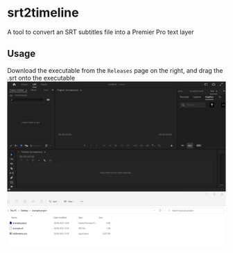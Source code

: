 # srt2timeline
A tool to convert an SRT subtitles file into a Premier Pro text layer

## Usage
Download the executable from the `Releases` page on the right, and drag the .srt onto the executable
![](https://github.com/sethwheway/srt2timeline/raw/main/usage.gif)
